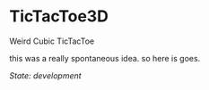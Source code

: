# TicTacToe3D
Weird Cubic TicTacToe

this was a really spontaneous idea. so here is goes.

*State: development* 
